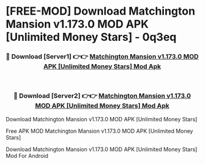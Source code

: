 # [FREE-MOD] Download Matchington Mansion v1.173.0 MOD APK [Unlimited Money Stars] - 0q3eq


<div align="center">
<h3>🔴 Download [Server1] 👉👉 <a href="https://apk-comot.site?title=Matchington_Mansion_v1.173.0_MOD_APK_[Unlimited_Money_Stars]">Matchington Mansion v1.173.0 MOD APK [Unlimited Money Stars] Mod Apk</a></h3><br>

<h3>🔴 Download [Server2] 👉👉 <a href="https://apk-comot.site?title=Matchington_Mansion_v1.173.0_MOD_APK_[Unlimited_Money_Stars]">Matchington Mansion v1.173.0 MOD APK [Unlimited Money Stars] Mod Apk</a></h3>
</div>



Download Matchington Mansion v1.173.0 MOD APK [Unlimited Money Stars] 

Free APK MOD Matchington Mansion v1.173.0 MOD APK [Unlimited Money Stars] 

Download Matchington Mansion v1.173.0 MOD APK [Unlimited Money Stars] Mod For Android
